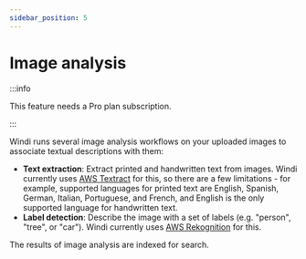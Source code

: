 ```yaml
---
sidebar_position: 5
---
```


# Image analysis

:::info

This feature needs a Pro plan subscription.

:::

Windi runs several image analysis workflows on your uploaded images to associate textual descriptions with them:

- **Text extraction**: Extract printed and handwritten text from images. Windi currently uses [AWS Textract](https://aws.amazon.com/textract/) for this, so there are a few limitations - for example, supported languages for printed text are English, Spanish, German, Italian, Portuguese, and French, and English is the only supported language for handwritten text.
- **Label detection**: Describe the image with a set of labels (e.g. "person", "tree", or "car"). Windi currently uses [AWS Rekognition](https://aws.amazon.com/rekognition/) for this.

The results of image analysis are indexed for search.
